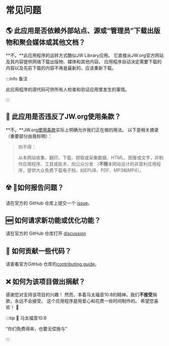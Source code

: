 # 常见问题

## :earth_americas: 此应用是否依赖外部站点、源或“管理员”下载出版物和聚会媒体或其他文档？

\*\*不。\*\*此应用程序的运转方式酷似JW Library应用。 它直接从JW.org官方网站及其内容提供网络下载出版物、媒体和其他内容。 应用程序自动决定需要下载的内容以及先前下载的内容不再是最新的，应该重新下载。

:::info 备注

此应用程序的源代码可供所有人检查和验证应用里发生的事情。

:::

## :thinking: 此应用是否违反了JW.org使用条款？

\*\*不。\*\*JW.org[使用条款](https://www.jw.org/finder?docid=1011511\\&prefer=content)实际上明确允许我们正在做的用法。 以下是相关摘录（重要部分由我标明）：

> 你不得：
>
> 从本网站收集、翻印、下载、撷取或采集数据、HTML、图像或文字，并制作应用程序、工具或技术，向公众分发 （**不限**本网站设计的非营利应用程序，提供大众免费下载电子档，如EPUB、PDF、MP3和MP4）。

## :radioactive: 如何报告问题？

请在官方的 GitHub 仓库上提交一个 [issue](https://github.com/sircharlo/meeting-media-manager/issues)。

## :new: 如何请求新功能或优化功能？

请在官方的 GitHub 仓库打开 [discussion](https://github.com/sircharlo/meeting-media-manager/discussions)

## :handshake: 如何贡献一些代码？

请查看官方GitHub 仓库的[contributing guide](https://github.com/sircharlo/meeting-media-manager/blob/master/CONTRIBUTING.md)。

## :x: 如何为该项目做出捐献？

感谢您对支持该项目的兴趣！ 然而，本着马太福音10:8的精神，我们**不接受**捐款，永远不会接受。 这个应用程序是用爱心和花费一些时间制作的。 希望您喜欢！ :tada:

:::tip :book: 马太福音10:8

“你们​免费​得​来，也​要​无偿​施与”

:::

